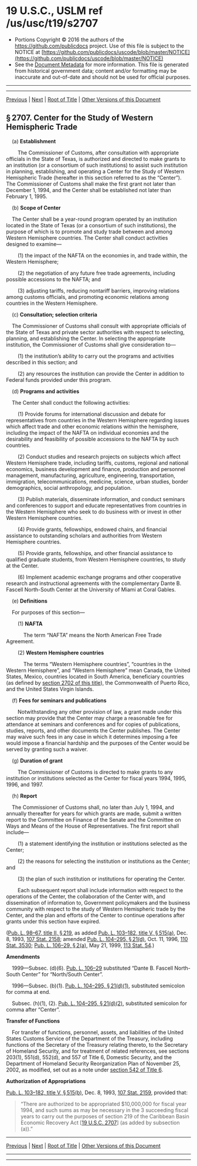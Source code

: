 ---
---

# 19 U.S.C., USLM ref /us/usc/t19/s2707

* Portions Copyright © 2016 the authors of the https://github.com/publicdocs project.
  Use of this file is subject to the NOTICE at [https://github.com/publicdocs/uscode/blob/master/NOTICE](https://github.com/publicdocs/uscode/blob/master/NOTICE)
* See the [Document Metadata](././../../../..//README.md) for more information.
  This file is generated from historical government data; content and/or formatting may be inaccurate and out-of-date and should not be used for official purposes.

----------
----------

[Previous](./../../../..//us/usc/t19/ch15/m__us_usc_t19_s2706.md) | [Next](./../../../..//us/usc/t19/ch16/m__us_usc_t19_ch16.md) | [Root of Title](./../../../../) | [Other Versions of this Document](https://publicdocs.github.io/go/links?ns=uslm&ref=%2Fus%2Fusc%2Ft19%2Fs2707)

## § 2707. Center for the Study of Western Hemispheric Trade

    (a) __Establishment__ 

        The Commissioner of Customs, after consultation with appropriate officials in the State of Texas, is authorized and directed to make grants to an institution (or a consortium of such institutions) to assist such institution in planning, establishing, and operating a Center for the Study of Western Hemispheric Trade (hereafter in this section referred to as the “Center”). The Commissioner of Customs shall make the first grant not later than December 1, 1994, and the Center shall be established not later than February 1, 1995.

    (b) __Scope of Center__ 

    The Center shall be a year-round program operated by an institution located in the State of Texas (or a consortium of such institutions), the purpose of which is to promote and study trade between and among Western Hemisphere countries. The Center shall conduct activities designed to examine—

        (1) the impact of the NAFTA on the economies in, and trade within, the Western Hemisphere;

        (2) the negotiation of any future free trade agreements, including possible accessions to the NAFTA; and

        (3) adjusting tariffs, reducing nontariff barriers, improving relations among customs officials, and promoting economic relations among countries in the Western Hemisphere.

    (c) __Consultation; selection criteria__ 

    The Commissioner of Customs shall consult with appropriate officials of the State of Texas and private sector authorities with respect to selecting, planning, and establishing the Center. In selecting the appropriate institution, the Commissioner of Customs shall give consideration to—

        (1) the institution’s ability to carry out the programs and activities described in this section; and

        (2) any resources the institution can provide the Center in addition to Federal funds provided under this program.

    (d) __Programs and activities__ 

    The Center shall conduct the following activities:

        (1) Provide forums for international discussion and debate for representatives from countries in the Western Hemisphere regarding issues which affect trade and other economic relations within the hemisphere, including the impact of the NAFTA on individual economies and the desirability and feasibility of possible accessions to the NAFTA by such countries.

        (2) Conduct studies and research projects on subjects which affect Western Hemisphere trade, including tariffs, customs, regional and national economics, business development and finance, production and personnel management, manufacturing, agriculture, engineering, transportation, immigration, telecommunications, medicine, science, urban studies, border demographics, social anthropology, and population.

        (3) Publish materials, disseminate information, and conduct seminars and conferences to support and educate representatives from countries in the Western Hemisphere who seek to do business with or invest in other Western Hemisphere countries.

        (4) Provide grants, fellowships, endowed chairs, and financial assistance to outstanding scholars and authorities from Western Hemisphere countries.

        (5) Provide grants, fellowships, and other financial assistance to qualified graduate students, from Western Hemisphere countries, to study at the Center.

        (6) Implement academic exchange programs and other cooperative research and instructional agreements with the complementary Dante B. Fascell North-South Center at the University of Miami at Coral Gables.

    (e) __Definitions__ 

    For purposes of this section—

        (1) __NAFTA__ 

            The term “NAFTA” means the North American Free Trade Agreement.

        (2) __Western Hemisphere countries__ 

            The terms “Western Hemisphere countries”, “countries in the Western Hemisphere”, and “Western Hemisphere” mean Canada, the United States, Mexico, countries located in South America, beneficiary countries (as defined by [section 2702 of this title][/us/usc/t19/s2702]), the Commonwealth of Puerto Rico, and the United States Virgin Islands.

    (f) __Fees for seminars and publications__ 

        Notwithstanding any other provision of law, a grant made under this section may provide that the Center may charge a reasonable fee for attendance at seminars and conferences and for copies of publications, studies, reports, and other documents the Center publishes. The Center may waive such fees in any case in which it determines imposing a fee would impose a financial hardship and the purposes of the Center would be served by granting such a waiver.

    (g) __Duration of grant__ 

        The Commissioner of Customs is directed to make grants to any institution or institutions selected as the Center for fiscal years 1994, 1995, 1996, and 1997.

    (h) __Report__ 

    The Commissioner of Customs shall, no later than July 1, 1994, and annually thereafter for years for which grants are made, submit a written report to the Committee on Finance of the Senate and the Committee on Ways and Means of the House of Representatives. The first report shall include—

        (1) a statement identifying the institution or institutions selected as the Center;

        (2) the reasons for selecting the institution or institutions as the Center; and

        (3) the plan of such institution or institutions for operating the Center.

        Each subsequent report shall include information with respect to the operations of the Center, the collaboration of the Center with, and dissemination of information to, Government policymakers and the business community with respect to the study of Western Hemispheric trade by the Center, and the plan and efforts of the Center to continue operations after grants under this section have expired.

([Pub. L. 98–67, title II, § 219][/us/pl/98/67/s219], as added [Pub. L. 103–182, title V, § 515(a)][/us/pl/103/182/s515/a], Dec. 8, 1993, [107 Stat. 2158][/us/stat/107/2158]; amended [Pub. L. 104–295, § 21(d)][/us/pl/104/295/s21/d], Oct. 11, 1996, [110 Stat. 3530][/us/stat/110/3530]; [Pub. L. 106–29, § 2(a)][/us/pl/106/29/s2/a], May 21, 1999, [113 Stat. 54][/us/stat/113/54].)

 __Amendments__ 

    1999—Subsec. (d)(6). [Pub. L. 106–29][/us/pl/106/29] substituted “Dante B. Fascell North-South Center” for “North/South Center”.

    1996—Subsec. (b)(1). [Pub. L. 104–295, § 21(d)(1)][/us/pl/104/295/s21/d/1], substituted semicolon for comma at end.

    Subsec. (h)(1), (2). [Pub. L. 104–295, § 21(d)(2)][/us/pl/104/295/s21/d/2], substituted semicolon for comma after “Center”.

 __Transfer of Functions__ 

    For transfer of functions, personnel, assets, and liabilities of the United States Customs Service of the Department of the Treasury, including functions of the Secretary of the Treasury relating thereto, to the Secretary of Homeland Security, and for treatment of related references, see sections 203(1), 551(d), 552(d), and 557 of Title 6, Domestic Security, and the Department of Homeland Security Reorganization Plan of November 25, 2002, as modified, set out as a note under [section 542 of Title 6][/us/usc/t6/s542].

 __Authorization of Appropriations__ 

[Pub. L. 103–182, title V, § 515(b)][/us/pl/103/182/s515/b], Dec. 8, 1993, [107 Stat. 2159][/us/stat/107/2159], provided that: 

> “There are authorized to be appropriated $10,000,000 for fiscal year 1994, and such sums as may be necessary in the 3 succeeding fiscal years to carry out the purposes of section 219 of the Caribbean Basin Economic Recovery Act \[[19 U.S.C. 2707][/us/usc/t19/s2707]\] (as added by subsection (a)).”

----------

[Previous](./../../../..//us/usc/t19/ch15/m__us_usc_t19_s2706.md) | [Next](./../../../..//us/usc/t19/ch16/m__us_usc_t19_ch16.md) | [Root of Title](./../../../../) | [Other Versions of this Document](https://publicdocs.github.io/go/links?ns=uslm&ref=%2Fus%2Fusc%2Ft19%2Fs2707)

----------
----------

[/us/usc/t19/s2702]: https://publicdocs.github.io/go/links?ns=uslm&ref=%2Fus%2Fusc%2Ft19%2Fs2702
[/us/pl/98/67/s219]: https://publicdocs.github.io/go/links?ns=uslm&ref=%2Fus%2Fpl%2F98%2F67%2Fs219
[/us/pl/103/182/s515/a]: https://publicdocs.github.io/go/links?ns=uslm&ref=%2Fus%2Fpl%2F103%2F182%2Fs515%2Fa
[/us/stat/107/2158]: https://publicdocs.github.io/go/links?ns=uslm&ref=%2Fus%2Fstat%2F107%2F2158
[/us/pl/104/295/s21/d]: https://publicdocs.github.io/go/links?ns=uslm&ref=%2Fus%2Fpl%2F104%2F295%2Fs21%2Fd
[/us/stat/110/3530]: https://publicdocs.github.io/go/links?ns=uslm&ref=%2Fus%2Fstat%2F110%2F3530
[/us/pl/106/29/s2/a]: https://publicdocs.github.io/go/links?ns=uslm&ref=%2Fus%2Fpl%2F106%2F29%2Fs2%2Fa
[/us/stat/113/54]: https://publicdocs.github.io/go/links?ns=uslm&ref=%2Fus%2Fstat%2F113%2F54
[/us/pl/106/29]: https://publicdocs.github.io/go/links?ns=uslm&ref=%2Fus%2Fpl%2F106%2F29
[/us/pl/104/295/s21/d/1]: https://publicdocs.github.io/go/links?ns=uslm&ref=%2Fus%2Fpl%2F104%2F295%2Fs21%2Fd%2F1
[/us/pl/104/295/s21/d/2]: https://publicdocs.github.io/go/links?ns=uslm&ref=%2Fus%2Fpl%2F104%2F295%2Fs21%2Fd%2F2
[/us/usc/t6/s542]: https://publicdocs.github.io/go/links?ns=uslm&ref=%2Fus%2Fusc%2Ft6%2Fs542
[/us/pl/103/182/s515/b]: https://publicdocs.github.io/go/links?ns=uslm&ref=%2Fus%2Fpl%2F103%2F182%2Fs515%2Fb
[/us/stat/107/2159]: https://publicdocs.github.io/go/links?ns=uslm&ref=%2Fus%2Fstat%2F107%2F2159
[/us/usc/t19/s2707]: https://publicdocs.github.io/go/links?ns=uslm&ref=%2Fus%2Fusc%2Ft19%2Fs2707



